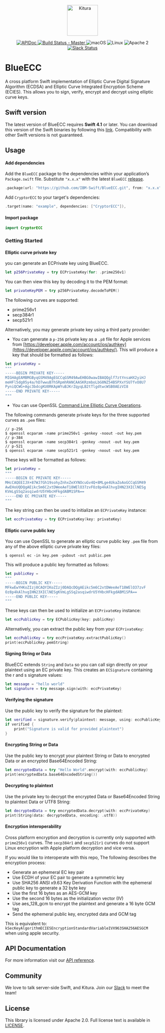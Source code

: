 <p align="center">
    <a href="http://kitura.io/">
        <img src="https://raw.githubusercontent.com/IBM-Swift/Kitura/master/Sources/Kitura/resources/kitura-bird.svg?sanitize=true" height="100" alt="Kitura">
    </a>
</p>


<p align="center">
    <a href="https://ibm-swift.github.io/BlueECC/index.html">
    <img src="https://img.shields.io/badge/apidoc-BlueECC-1FBCE4.svg?style=flat" alt="APIDoc">
    </a>
    <a href="https://travis-ci.org/IBM-Swift/BlueECC">
    <img src="https://travis-ci.org/IBM-Swift/BlueECC.svg?branch=master" alt="Build Status - Master">
    </a>
    <img src="https://img.shields.io/badge/os-macOS-green.svg?style=flat" alt="macOS">
    <img src="https://img.shields.io/badge/os-linux-green.svg?style=flat" alt="Linux">
    <img src="https://img.shields.io/badge/license-Apache2-blue.svg?style=flat" alt="Apache 2">
    <a href="http://swift-at-ibm-slack.mybluemix.net/">
    <img src="http://swift-at-ibm-slack.mybluemix.net/badge.svg" alt="Slack Status">
    </a>
</p>

# BlueECC

A cross platform Swift implementation of Elliptic Curve Digital Signature Algorithm (ECDSA) and Elliptic Curve Integrated Encryption Scheme (ECIES). This allows you to sign, verify, encrypt and decrypt using elliptic curve keys.

## Swift version

The latest version of BlueECC requires **Swift 4.1** or later. You can download this version of the Swift binaries by following this [link](https://swift.org/download/). Compatibility with other Swift versions is not guaranteed.

## Usage

#### Add dependencies

Add the `BlueECC` package to the dependencies within your application’s `Package.swift` file. Substitute `"x.x.x"` with the latest `BlueECC` [release](https://github.com/IBM-Swift/BlueECC/releases).

```swift
.package(url: "https://github.com/IBM-Swift/BlueECC.git", from: "x.x.x")
```

Add `CryptorECC` to your target's dependencies:

```swift
.target(name: "example", dependencies: ["CryptorECC"]),
```

#### Import package

```swift
import CryptorECC
```

### Getting Started

#### Elliptic curve private key

you can generate an ECPrivate key using BlueECC.

```swift
let p256PrivateKey = try ECPrivateKey(for: .prime256v1)
```

You can then view this key by decoding it to the PEM format:

```swift
let privateKeyPEM = try p256PrivateKey.decodeToPEM()
```

The following curves are supported:
- prime256v1
- secp384r1
- secp521r1

Alternatively, you may generate private key using a third party provider:

- You can generate a `p-256` private key as a `.p8` file for Apple services from [https://developer.apple.com/account/ios/authkey](https://developer.apple.com/account/ios/authkey/). This will produce a key that should be formatted as follows:
```swift
let privateKey =
"""
-----BEGIN PRIVATE KEY-----
MIGHAgEAMBMGByqGSM49AgEGCCqGSM49AwEHBG0wawIBAQQglf7ztYnsaHX2yiHJ
meHFl5dg05y4a/hD7wwuB7hSRpmhRANCAASKRzmboLbG0NZ54B5PXxYSU7fvO8U7
PyniQCWG+Agc3bdcgKU0RKApWYuBJKrZqyqLB2tTlgdtwcWSB0AEzVI8
-----END PRIVATE KEY-----
"""
```

- You can use OpenSSL [Command Line Elliptic Curve Operations](https://wiki.openssl.org/index.php/Command_Line_Elliptic_Curve_Operations).  

The following commands generate private keys for the three supported curves as `.pem` files:
```
// p-256
$ openssl ecparam -name prime256v1 -genkey -noout -out key.pem
// p-384
$ openssl ecparam -name secp384r1 -genkey -noout -out key.pem
// p-521
$ openssl ecparam -name secp521r1 -genkey -noout -out key.pem
```
These keys will be formatted as follows:
```swift
let privateKey =
"""
-----BEGIN EC PRIVATE KEY-----
MHcCAQEEIJX+87WJ7Gh19sohyZnhxZeXYNOcuGv4Q+8MLge4UkaZoAoGCCqGSM49
AwEHoUQDQgAEikc5m6C2xtDWeeAeT18WElO37zvFOz8p4kAlhvgIHN23XIClNESg
KVmLgSSq2asqiwdrU5YHbcHFkgdABM1SPA==
-----END EC PRIVATE KEY-----
"""
```

The key string can then be used to initialize an `ECPrivateKey` instance:
```swift
let eccPrivateKey = try ECPrivateKey(key: privateKey)
```

####  Elliptic curve public  key

You can use OpenSSL to generate an elliptic curve public key `.pem` file from any of the above elliptic curve private key files:
```
$ openssl ec -in key.pem -pubout -out public.pem
```
This will produce a public key formatted as follows:
```swift
let publicKey =
"""
-----BEGIN PUBLIC KEY-----
MFkwEwYHKoZIzj0CAQYIKoZIzj0DAQcDQgAEikc5m6C2xtDWeeAeT18WElO37zvF
Oz8p4kAlhvgIHN23XIClNESgKVmLgSSq2asqiwdrU5YHbcHFkgdABM1SPA==
-----END PUBLIC KEY-----
"""
```
These keys can then be used to initialize an `ECPrivateKey` instance:
```swift
let eccPublicKey = try ECPublicKey(key: publicKey)
```

Alternatively, you can extract the public key from your `ECPrivateKey`:

```swift
let eccPublicKey = try eccPrivateKey.extractPublicKey()
print(eccPublicKey.pemString)
```  

#### Signing String or Data

BlueECC extends `String` and `Data` so you can call sign directly on your plaintext using an EC private key. This creates an `ECSignature` containing the r and s signature values:

```swift
let message = "hello world"
let signature = try message.sign(with: eccPrivateKey)
```

#### Verifying the signature

Use the public key to verify the signature for the plaintext:
```swift
let verified = signature.verify(plaintext: message, using: eccPublicKey)
if verified {
    print("Signature is valid for provided plaintext")
}
```

#### Encrypting String or Data

Use the public key to encrypt your plaintext String or Data to encrypted Data or an encrypted Base64Encoded String:
```swift
let encryptedData = try "Hello World".encrypt(with: eccPublicKey)
print(encryptedData.base64EncodedString())
```

#### Decrypting to plaintext

Use the private key to decrypt the encrypted Data or Base64Encoded String to plaintext Data or UTF8 String:

```swift
let decryptedData = try encryptedData.decrypt(with: eccPrivateKey)
print(String(data: decryptedData, encoding: .utf8))
```

#### Encryption interoperability

Cross platform encryption and decryption is currently only supported with `prime256v1` curves. The `secp384r1` and `secp521r1` curves do not support Linux encryption with Apple platform decryption and vice versa.

If you would like to interoperate with this repo,
The following describes the encryption process:
- Generate an ephemeral EC key pair
- Use ECDH of your EC pair to generate a symmetric key
- Use SHA256 ANSI x9.63 Key Derivation Function with the ephemeral public key to generate a 32 byte key
- Use the first 16 bytes as an AES-GCM key
- Use the second 16 bytes as the initialization vector (IV)
- Use aes_128_gcm to encrypt the plaintext and generate a 16 byte GCM tag
- Send the ephemeral public key, encrypted data and GCM tag

This is equivalent to: `kSecKeyAlgorithmECIESEncryptionStandardVariableIVX963SHA256AESGCM` when using apple security.  

## API Documentation

For more information visit our [API reference](https://ibm-swift.github.io/BlueECC/index.html).

## Community
We love to talk server-side Swift, and Kitura. Join our [Slack](http://swift-at-ibm-slack.mybluemix.net/) to meet the team!

## License
This library is licensed under Apache 2.0. Full license text is available in [LICENSE](https://github.com/IBM-Swift/BlueECC/blob/master/LICENSE.txt).
